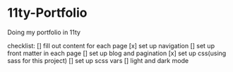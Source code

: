 # 11ty-Portfolio
Doing my portfolio in 11ty

checklist:
[] fill out content for each page
[x] set up navigation
[] set up front matter in each page
[] set up blog and pagination
[x] set up css(using sass for this project)
[] set up scss vars
[] light and dark mode